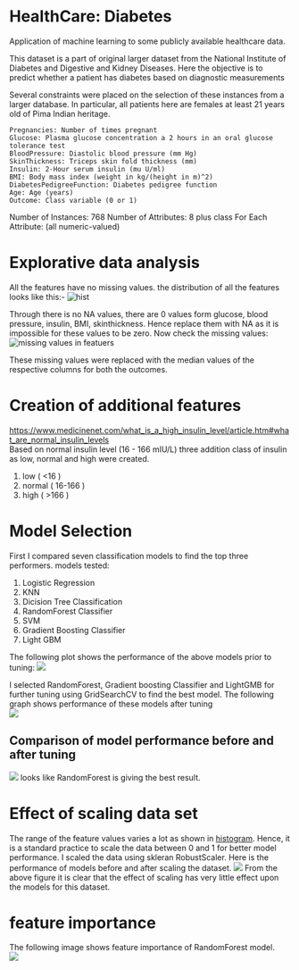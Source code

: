 # HealthCare: Diabetes

Application of machine learning to some publicly available healthcare data.

This dataset is a part of original larger dataset from the National Institute of Diabetes and Digestive and Kidney Diseases.
Here the objective is to predict whether a patient has diabetes based on diagnostic measurements

Several constraints were placed on the selection of these instances from a larger database. In particular, all patients here are females at least 21 years old of Pima Indian heritage.

    Pregnancies: Number of times pregnant
    Glucose: Plasma glucose concentration a 2 hours in an oral glucose tolerance test
    BloodPressure: Diastolic blood pressure (mm Hg)
    SkinThickness: Triceps skin fold thickness (mm)
    Insulin: 2-Hour serum insulin (mu U/ml)
    BMI: Body mass index (weight in kg/(height in m)^2)
    DiabetesPedigreeFunction: Diabetes pedigree function
    Age: Age (years)
    Outcome: Class variable (0 or 1)

Number of Instances: 768
Number of Attributes: 8 plus class
For Each Attribute: (all numeric-valued)

# Explorative data analysis
All the features have no missing values.
the distribution of all the features looks like this:-
![hist](images/histogram.png)

Through there is no NA values, there are 0 values form glucose, blood pressure, insulin, BMI, skinthickness. Hence replace them with NA as it is impossible for these values to be zero. 
Now check the missing values:  
![missing values in featuers](images/missing_values.png)  

These missing values were replaced with the median values of the respective columns for both the outcomes.

# Creation of additional features

https://www.medicinenet.com/what_is_a_high_insulin_level/article.htm#what_are_normal_insulin_levels  
Based on normal insulin level (16 - 166 mIU/L) three addition class of insulin as low, normal and high were created.
1. low ( <16 )
2. normal ( 16-166 )
3. high ( >166 )

# Model Selection
First I compared seven classification models to find the top three performers. 
models tested:
1. Logistic Regression 
2. KNN
3. Dicision Tree Classification
4. RandomForest Classifier
5. SVM
6. Gradient Boosting Classifier
7. Light GBM

The following plot shows the performance of the above models prior to tuning:
![](images/Model_performance_before_tuning.png)

I selected RandomForest, Gradient boosting Classifier and LightGMB for further tuning using GridSearchCV to find the best model.
The following graph shows performance of these models after tuning  
![](images/Model_performance_after_tuning.png)  
## Comparison of model performance before and after tuning
![](images/comparison_before_after_tuning.png) 
looks like RandomForest is giving the best result.

# Effect of scaling data set
The range of the feature values varies a lot as shown in [histogram](#explorative-data-analysis). Hence, it is a standard practice to scale the data between 0 and 1 for better model performance. I scaled the data using skleran RobustScaler.
Here is the performance of models before and after scaling the dataset.
![](images/Model_performance_comparison_scaling_s.png)
From the above figure it is clear that the effect of scaling has very little effect upon the models for this dataset.

# feature importance
The following image shows feature importance of RandomForest model.  
![](images/random_forest_feature_importance.png)
